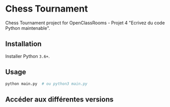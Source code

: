 # Chess Tournament

Chess Tournament project for OpenClassRooms - Projet 4 "Ecrivez du code Python maintenable".

## Installation

Installer Python `3.6+`.

## Usage

```bash
python main.py  # ou python3 main.py
```

## Accéder aux différentes versions

